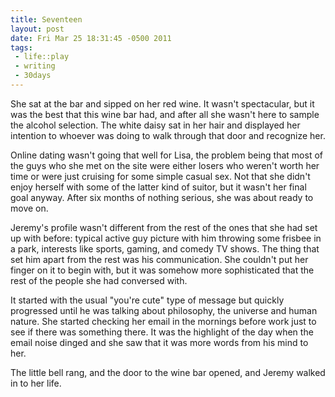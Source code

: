 ```yaml
--- 
title: Seventeen
layout: post
date: Fri Mar 25 18:31:45 -0500 2011
tags:
 - life::play
 - writing
 - 30days
---
```

She sat at the bar and sipped on her red wine.  It wasn't spectacular,
but it was the best that this wine bar had, and after all she wasn't
here to sample the alcohol selection.  The white daisy sat in her hair
and displayed her intention to whoever was doing to walk through that
door and recognize her.

Online dating wasn't going that well for Lisa, the problem being that
most of the guys who she met on the site were either losers who
weren't worth her time or were
just cruising for some simple casual sex.  Not that she didn't enjoy
herself with some of the latter kind of suitor, but it wasn't her
final goal anyway.  After six months of nothing serious, she was about
ready to move on.

Jeremy's profile wasn't different from the rest of the ones that she
had set up with before: typical active guy picture with him throwing
some frisbee in a park, interests like sports, gaming, and comedy TV
shows.   The thing that set him apart from the rest was his
communication.  She couldn't put her finger on it to begin with, but
it was somehow more sophisticated that the rest of the people she had
conversed with.

It started with the usual "you're cute" type of message but quickly
progressed until he was talking about philosophy, the universe and
human nature.  She started checking her email in the mornings before
work just to see if there was something there.  It was the highlight of
the day when the email noise dinged and she saw that it was more words
from his mind to her.

The little bell rang, and the door to the wine bar opened, and Jeremy
walked in to her life.
